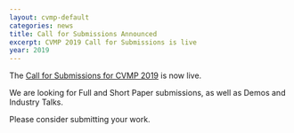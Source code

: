 ```yaml
---
layout: cvmp-default
categories: news
title: Call for Submissions Announced
excerpt: CVMP 2019 Call for Submissions is live
year: 2019
---
```


The [Call for Submissions for CVMP 2019]({{site.baseurl}}/2019/call-for-submissions/) is now live.

We are looking for Full and Short Paper submissions, as well as Demos and Industry Talks.

Please consider submitting your work.
